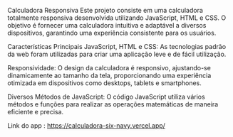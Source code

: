 Calculadora Responsiva
Este projeto consiste em uma calculadora totalmente responsiva desenvolvida utilizando JavaScript, HTML e CSS. O objetivo é fornecer uma calculadora intuitiva e adaptável a diversos dispositivos, garantindo uma experiência consistente para os usuários.

Características Principais
JavaScript, HTML e CSS: As tecnologias padrão da web foram utilizadas para criar uma aplicação leve e de fácil utilização.

Responsividade: O design da calculadora é responsivo, ajustando-se dinamicamente ao tamanho da tela, proporcionando uma experiência otimizada em dispositivos como desktops, tablets e smartphones.

Diversos Métodos de JavaScript: O código JavaScript utiliza vários métodos e funções para realizar as operações matemáticas de maneira eficiente e precisa.

Link do app : https://calculadora-six-navy.vercel.app/
